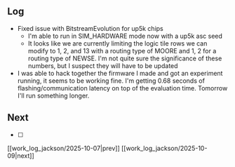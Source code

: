 ## Log
- Fixed issue with BitstreamEvolution for up5k chips
	- I'm able to run in SIM_HARDWARE mode now with a up5k asc seed
	- It looks like we are currently limiting the logic tile rows we can modify to 1, 2, and 13 with a routing type of MOORE and 1, 2 for a routing type of NEWSE. I'm not quite sure the significance of these numbers, but I suspect they will have to be updated
- I was able to hack together the firmware I made and got an experiment running, it seems to be working fine. I'm getting 0.68 seconds of flashing/communication latency on top of the evaluation time. Tomorrow I'll run something longer. 
## Next
- [ ]

[[work_log_jackson/2025-10-07|prev]] [[work_log_jackson/2025-10-09|next]]
